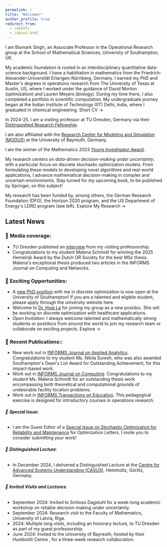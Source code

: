 ```yaml
---
permalink: /
title: "Welcome!"
author_profile: true
redirect_from: 
  - /about/
  - /about.html
---
```


I am Bismark Singh, an Associate Professor in the Operational Research group at the School of Mathematical Sciences, University of Southampton, UK. 

My academic foundation is rooted in an interdisciplinary quantitative data-science background. I have a habilitation in mathematics from the Friedrich-Alexander-Universität Erlangen-Nürnberg, Germany.  I earned my PhD and Master's degrees in operations research from The University of Texas at Austin, US, where I worked under the guidance of David Morton (optimization) and Lauren Meyers (biology). During my time there, I also completed a portfolio in scientific computation. My undergraduate journey began at the Indian Institute of Technology (IIT) Delhi, India, where I graduated in chemical engineering.  Short CV →

In 2024-25, I am a visiting professor at TU Dresden, Germany via their [Distinguished Research Fellowship](https://tu-dresden.de/bu/wirtschaft/die-fakultaet/news/auszeichnung-von-associate-professor-bismark-singh-als-distinguished-research-fellow).

I am also affiliated with the [Research Center for Modeling and Simulation (MODUS)](https://www.modus.uni-bayreuth.de/en/members/application-team/Singh/index.php) at the University of Bayreuth, Germany.

I am the winner of the Mathematics 2023 [Young Investigator Award](https://www.mdpi.com/journal/mathematics/awards/2137). 

My research centers on *data-driven decision-making under uncertainty*, with a particular focus on discrete stochastic optimization models. From formulating these models to developing novel algorithms and real-world applications, I advance mathematical decision-making in complex and uncertain environments. Stay turned for my upcoming book, to be published by Springer, on this subject!

My research has been funded by, among others, the German Research Foundation (DFG), the Horizon 2020 program, and the US Department of Energy's LDRD program (see left). Explore My Research →


## Latest News


###  🎉 **Media coverage**: 
-   TU Dresden published an [interview](https://tu-dresden.de/bu/wirtschaft/forschung/interview-bismark-singh) from my visiting professorship.
-   Congratulations to my student Malena Schmidt for winning the 2025 Hemelrijk Award by the Dutch OR Society for the best MSc thesis. Malena's exceptional thesis produced two articles in the INFORMS Journal on Computing and Networks. 

### 🎉 **Exciting Opportunities**:
  - A [new PhD position](https://www.findaphd.com/phds/project/mathematically-modeling-systems-resilient-against-unforeseen-attacks/?p177266) with me in discrete optimization is now open at the University of Southampton! If you are a talented and eligible student, please apply through the university website here.
  - Welcome to [Dr. Hoai Le](https://warwick.ac.uk/fac/sci/mathsys/people/students/mathsysi/hle/) for joining my group as a new postdoc. She will be working on discrete optimization with healthcare applications.
  - *Open Invitation*: I always welcome talented and mathematically strong students or postdocs from around the world to join my research team or collaborate on exciting projects. Explore →
  
### 🎉 **Recent Publications:**: 
  - New work out in [INFORMS Journal on Applied Analytics](https://pubsonline.informs.org/doi/10.1287/inte.2024.0160). Congratulations to my student Ms. Nikila Suresh, who was also awarded Southampton's Dean's List Award for Outstanding Achievement, for this impact-based work.
  - Work out in [INFORMS Journal on Computing](https://pubsonline.informs.org/doi/10.1287/ijoc.2024.0693). Congratulations to my student Ms. Malena Schmidt for an outstanding thesis work encompassing both theoretical and computational grounds of undesirable facility location problems.
  - Work out in [INFORMS Transactions on Education](https://pubsonline.informs.org/doi/10.1287/ited.2024.0112). This pedagogical exercise is designed for introductory courses in operations research.
 
###### 🎉 **Special Issue**:
  - I am the Guest Editor of a [Special Issue on Stochastic Optimization for Reliability and Maintenance](https://link.springer.com/journal/11590/updates/27713526) for Optimization Letters. I invite you to consider submitting your work!
 
###### 🎉 **Distinguished Lecture**:
  - In December 2024, I delivered a Distinguished Lecture at the [Centre for Advanced Systems Understanding (CASUS)](https://link.springer.com/journal/11590/updates/27713526), Helmholtz, Görlitz, Germany.
  
###### 🎉 **Invited Visits and Lectures**: 
  - September 2024: Invited to Schloss Dagstuhl for a week-long academic workshop on reliable decision-making under uncertainty.
  - September 2024: Research visit to the Faculty of Mathematics, University of Latvia, Riga.
  - 2024: Multiple long visits, including an honorary lecture, to TU Dresden as part of my guest professorship.
  - June 2024: Invited to the University of Bayreuth, hosted by their Humboldt Centre , for a three-week research collaboration.